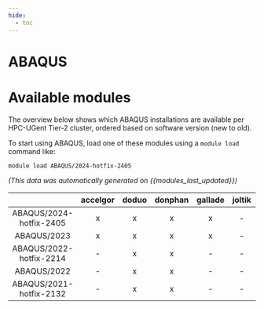 ```yaml
---
hide:
  - toc
---
```


ABAQUS
======

# Available modules


The overview below shows which ABAQUS installations are available per HPC-UGent Tier-2 cluster, ordered based on software version (new to old).

To start using ABAQUS, load one of these modules using a `module load` command like:

```shell
module load ABAQUS/2024-hotfix-2405
```

*(This data was automatically generated on {{modules_last_updated}})*  

| |accelgor|doduo|donphan|gallade|joltik|shinx|skitty|
| :---: | :---: | :---: | :---: | :---: | :---: | :---: | :---: |
|ABAQUS/2024-hotfix-2405|x|x|x|x|-|x|-|
|ABAQUS/2023|x|x|x|x|-|-|-|
|ABAQUS/2022-hotfix-2214|-|x|x|-|-|-|-|
|ABAQUS/2022|-|x|x|-|-|-|-|
|ABAQUS/2021-hotfix-2132|-|x|x|-|-|-|-|
